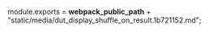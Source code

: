 module.exports = __webpack_public_path__ + "static/media/dut_display_shuffle_on_result.1b721152.md";